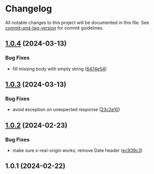 # Changelog

All notable changes to this project will be documented in this file. See [commit-and-tag-version](https://github.com/absolute-version/commit-and-tag-version) for commit guidelines.

## [1.0.4](https://github.com/esroyo/bearer-proxy/compare/v1.0.3...v1.0.4) (2024-03-13)


### Bug Fixes

* fill missing body with empty string ([6474e54](https://github.com/esroyo/bearer-proxy/commit/6474e5414bfbfeb29a217d0bee218abea3e43721))

## [1.0.3](https://github.com/esroyo/bearer-proxy/compare/v1.0.2...v1.0.3) (2024-03-13)


### Bug Fixes

* avoid exception on unexpected response ([23c2e10](https://github.com/esroyo/bearer-proxy/commit/23c2e100d31ee13b88e1b3d6cfd4d8be8891e3ed))

## [1.0.2](https://github.com/esroyo/bearer-proxy/compare/v1.0.1...v1.0.2) (2024-02-23)


### Bug Fixes

* make sure x-real-origin works; remove Date header ([ec939c3](https://github.com/esroyo/bearer-proxy/commit/ec939c3ceb830e98e1894ee6bb7470703c4c4747))

## 1.0.1 (2024-02-22)

